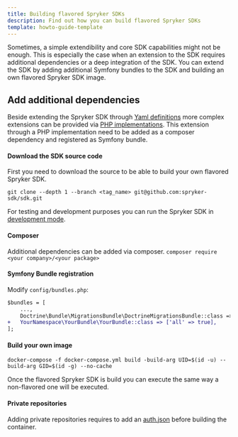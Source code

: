 ```yaml
---
title: Building flavored Spryker SDKs
description: Find out how you can build flavored Spryker SDKs
template: howto-guide-template
---
```

Sometimes, a simple extendibility and core SDK capabilities might not be enough.
This is especially the case when an extension to the SDK requires additional dependencies or
a deep integration of the SDK.
You can extend the SDK by adding additional Symfony bundles to the SDK and
building an own flavored Spryker SDK image.

## Add additional dependencies

Beside extending the Spryker SDK through [Yaml definitions](extending_the_sdk.md#via-yaml-definition) more complex
extensions can be provided via [PHP implementations](extending_the_sdk.md#via-php-implementation).
This extension through a PHP implementation need to be added as a composer dependency and registered as Symfony bundle.

#### Download the SDK source code

First you need to download the source to be able to build your own flavored Spryker SDK.

`git clone --depth 1 --branch <tag_name> git@github.com:spryker-sdk/sdk.git`

For testing and development purposes you can run the Spryker SDK in [development mode](development.md#run-sdk-in-development-mode).

#### Composer

Additional dependencies can be added via composer.
`composer require <your company>/<your package>`

#### Symfony Bundle registration

Modify `config/bundles.php`:

```diff
$bundles = [
    ...,
    Doctrine\Bundle\MigrationsBundle\DoctrineMigrationsBundle::class => ['all' => true],
+   YourNamespace\YourBundle\YourBundle::class => ['all' => true],
];
```

#### Build your own image

`docker-compose -f docker-compose.yml build -build-arg UID=$(id -u) --build-arg GID=$(id -g) --no-cache`

Once the flavored Spryker SDK is build you can execute the same way a non-flavored one will be executed.

#### Private repositories

Adding private repositories requires to add an [auth.json](https://getcomposer.org/doc/articles/authentication-for-private-packages.md) before building the container.
